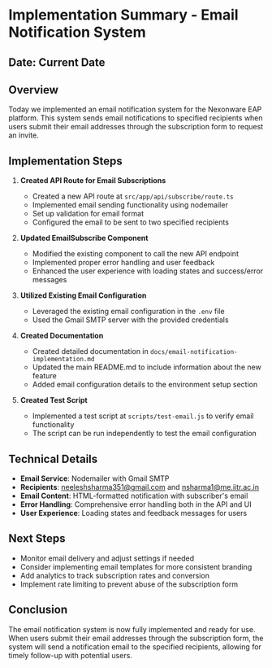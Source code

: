 # Implementation Summary - Email Notification System

## Date: Current Date

## Overview

Today we implemented an email notification system for the Nexonware EAP platform. This system sends email notifications to specified recipients when users submit their email addresses through the subscription form to request an invite.

## Implementation Steps

1. **Created API Route for Email Subscriptions**

   - Created a new API route at `src/app/api/subscribe/route.ts`
   - Implemented email sending functionality using nodemailer
   - Set up validation for email format
   - Configured the email to be sent to two specified recipients

2. **Updated EmailSubscribe Component**

   - Modified the existing component to call the new API endpoint
   - Implemented proper error handling and user feedback
   - Enhanced the user experience with loading states and success/error messages

3. **Utilized Existing Email Configuration**

   - Leveraged the existing email configuration in the `.env` file
   - Used the Gmail SMTP server with the provided credentials

4. **Created Documentation**

   - Created detailed documentation in `docs/email-notification-implementation.md`
   - Updated the main README.md to include information about the new feature
   - Added email configuration details to the environment setup section

5. **Created Test Script**
   - Implemented a test script at `scripts/test-email.js` to verify email functionality
   - The script can be run independently to test the email configuration

## Technical Details

- **Email Service**: Nodemailer with Gmail SMTP
- **Recipients**: neeleshsharma351@gmail.com and nsharma1@me.iitr.ac.in
- **Email Content**: HTML-formatted notification with subscriber's email
- **Error Handling**: Comprehensive error handling both in the API and UI
- **User Experience**: Loading states and feedback messages for users

## Next Steps

- Monitor email delivery and adjust settings if needed
- Consider implementing email templates for more consistent branding
- Add analytics to track subscription rates and conversion
- Implement rate limiting to prevent abuse of the subscription form

## Conclusion

The email notification system is now fully implemented and ready for use. When users submit their email addresses through the subscription form, the system will send a notification email to the specified recipients, allowing for timely follow-up with potential users.
